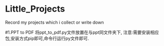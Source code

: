 # Little_Projects
Record my projects which i collect or write down

#1.PPT to PDF
将ppt\_to_pdf.py文件放置在与ppt同文件夹下, 注意:需要安装相应包,安装方式pip即可,命令行运行py文件即可.
